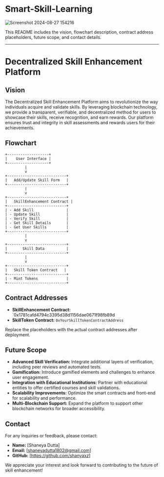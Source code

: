 

# Smart-Skill-Learning



![Screenshot 2024-08-27 154216](https://github.com/user-attachments/assets/a72aeff3-c58c-4934-84f0-768c9d586d2e)



 This README includes the vision, flowchart description, contract address placeholders, future scope, and contact details.

---

# Decentralized Skill Enhancement Platform

## Vision

The Decentralized Skill Enhancement Platform aims to revolutionize the way individuals acquire and validate skills. By leveraging blockchain technology, we provide a transparent, verifiable, and decentralized method for users to showcase their skills, receive recognition, and earn rewards. Our platform ensures trust and integrity in skill assessments and rewards users for their achievements.

## Flowchart

```
+-------------------+
|    User Interface |
+-------------------+
         |
         v
+---------------------------+
|   Add/Update Skill Form   |
+---------------------------+
         |
         v
+---------------------------+
|   SkillEnhancement Contract |
+---------------------------+
| - Add Skill               |
| - Update Skill            |
| - Verify Skill            |
| - Get Skill Details       |
| - Get User Skills         |
+---------------------------+
         |
         v
+---------------------------+
|       Skill Data          |
+---------------------------+
         |
         v
+---------------------------+
|   Skill Token Contract   |
+---------------------------+
| - Mint Tokens             |
+---------------------------+
```

## Contract Addresses

- **SkillEnhancement Contract:** `0x1781cafd4794c3395d38d1156dae0671f98fb89d
- **SkillToken Contract:** `0xYourSkillTokenContractAddress`

Replace the placeholders with the actual contract addresses after deployment.

## Future Scope

- **Advanced Skill Verification:** Integrate additional layers of verification, including peer reviews and automated tests.
- **Gamification:** Introduce gamified elements and challenges to enhance user engagement.
- **Integration with Educational Institutions:** Partner with educational entities to offer certified courses and skill validations.
- **Scalability Improvements:** Optimize the smart contracts and front-end for scalability and performance.
- **Multi-Blockchain Support:** Expand the platform to support other blockchain networks for broader accessibility.

## Contact

For any inquiries or feedback, please contact:

- **Name:** [Shaneya Dutta]
- **Email:** [shaneyadutta1802@gmail.com]
- **GitHub:** [https://github.com/shanyaxz]

We appreciate your interest and look forward to contributing to the future of skill enhancement!

